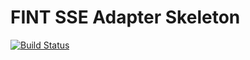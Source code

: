 # FINT SSE Adapter Skeleton

[![Build Status](https://jenkins.rogfk.no/buildStatus/icon?job=FINTprosjektet/fint-sse-adapter-skeleton/master)](https://jenkins.rogfk.no/job/FINTprosjektet/job/fint-sse-adapter-skeleton/job/master/)
